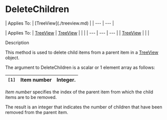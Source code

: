 




<h1 class="heading"><span class="name">DeleteChildren</span></h1>
| Applies To: | [TreeView](./treeview.md) |
| --- | ---  |

| Applies To: | [TreeView](./treeview.md) | [TreeView](./treeview.md) |  |  |
| --- | --- | ---  |
| [TreeView](./treeview.md) |  |  |


Description


This method is used to delete child items from a parent item in a [TreeView](./treeview.md) object.


The argument to DeleteChildren is a scalar or 1 element array as follows:

| `[1]` | Item number | Integer. |
| --- | --- | ---  |


*Item number* specifies the index of the parent item from which the child items are to be removed.


The result is an integer that indicates the number of children that have been removed from the parent item.




